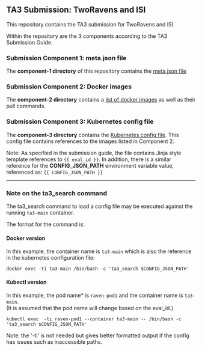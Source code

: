## TA3 Submission: TwoRavens and ISI

This repository contains the TA3 submission for TwoRavens and ISI.

Within the repository are the 3 components according to the TA3 Submission Guide.

### Submission Component 1: meta.json file

The **component-1 directory** of this repository contains the [meta.json file](https://gitlab.datadrivendiscovery.org/tworavens/ISI-TwoRavens/blob/master/component-1/meta.json)

### Submission Component 2: Docker images

The **component-2 directory** contains a [list of docker images](https://gitlab.datadrivendiscovery.org/tworavens/ISI-TwoRavens/blob/master/component-2/docker_images.md) as well as their pull commands.

### Submission Component 3: Kubernetes config file

The **component-3 directory** contains the [Kubernetes config file](https://gitlab.datadrivendiscovery.org/tworavens/ISI-TwoRavens/blob/master/component-3/tworavens_isi_same_node.yml).
This config file contains references to the images listed in Component 2.

Note: As specified in the submission guide, the file contains Jinja style template references to `{{ eval_id }}`.
In addition, there is a similar reference for the **CONFIG_JSON_PATH** environment variable value, referenced as: `{{ CONFIG_JSON_PATH }}`

---

### Note on the ta3_search command

The ta3_search command to load a config file may be executed against the running `ta3-main` container.

The format for the command is:

#### Docker version

In this example, the container name is `ta3-main` which is also the reference in the kubernetes configuration file:

```
docker exec -ti ta3-main /bin/bash -c 'ta3_search $CONFIG_JSON_PATH'
```

#### Kubectl version

In this example, the pod name* is `raven-pod1` and the container name is `ta3-main`.  
(It is assumed that the pod name will change based on the eval_id.)

```
kubectl exec  -ti raven-pod1 --container ta3-main -- /bin/bash -c 'ta3_search $CONFIG_JSON_PATH'
```

Note: the '-ti' is not needed but gives better formatted output if the config has issues such as inaccessible paths.
